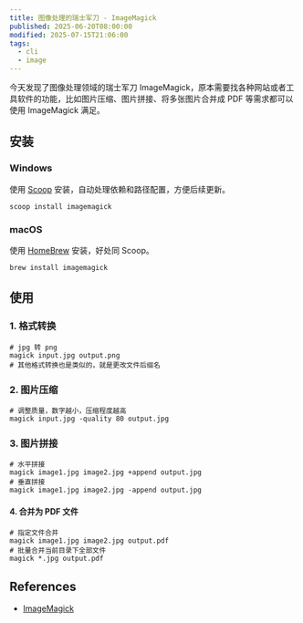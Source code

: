 ```yaml
---
title: 图像处理的瑞士军刀 - ImageMagick
published: 2025-06-20T08:00:00
modified: 2025-07-15T21:06:00
tags:
  - cli
  - image
---
```


今天发现了图像处理领域的瑞士军刀 ImageMagick，原本需要找各种网站或者工具软件的功能，比如图片压缩、图片拼接、将多张图片合并成 PDF 等需求都可以使用 ImageMagick 满足。

## 安装

### Windows

使用 [Scoop](https://github.com/ScoopInstaller/Scoop) 安装，自动处理依赖和路径配置，方便后续更新。

```shell
scoop install imagemagick
```

### macOS

使用 [HomeBrew](https://brew.sh/) 安装，好处同 Scoop。

```shell
brew install imagemagick
```

## 使用

### 1. 格式转换

```shell
# jpg 转 png
magick input.jpg output.png
# 其他格式转换也是类似的，就是更改文件后缀名
```

### 2. 图片压缩

```shell
# 调整质量，数字越小，压缩程度越高
magick input.jpg -quality 80 output.jpg
```

### 3. 图片拼接

```shell
# 水平拼接
magick image1.jpg image2.jpg +append output.jpg
# 垂直拼接
magick image1.jpg image2.jpg -append output.jpg
```

#### 4. 合并为 PDF 文件

```shell
# 指定文件合并
magick image1.jpg image2.jpg output.pdf
# 批量合并当前目录下全部文件
magick *.jpg output.pdf
```

## References

- [ImageMagick](https://github.com/ImageMagick/ImageMagick)
